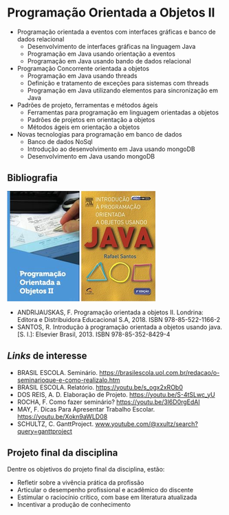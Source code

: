 # Programação Orientada a Objetos II

- Programação orientada a eventos com interfaces gráficas e banco de dados relacional
    - Desenvolvimento de interfaces gráficas na linguagem Java
    - Programação em Java usando orientação a eventos
    - Programação em Java usando bando de dados relacional
- Programação Concorrente orientada a objetos
    - Programação em Java usando threads
    - Definição e tratamento de exceções para sistemas com threads
    - Programação em Java utilizando elementos para sincronização em Java
- Padrões de projeto, ferramentas e métodos ágeis
    - Ferramentas para programação em linguagem orientadas a objetos
    - Padrões de projetos em orientação a objetos
    - Métodos ágeis em orientação a objetos
- Novas tecnologias para programação em banco de dados
    - Banco de dados NoSql
    - Introdução ao desenvolvimento em Java usando mongoDB
    - Desenvolvimento em Java usando mongoDB


## Bibliografia

![](img/andrijauskas.jpg) ![](img/santos.jpg)

- ANDRIJAUSKAS, F. Programação orientada a objetos II. Londrina: Editora e Distribuidora Educacional S.A, 2018. ISBN 978-85-522-1166-2
- SANTOS, R. Introdução à programação orientada a objetos usando java. [S. l.]: Elsevier Brasil, 2013. ISBN 978-85-352-8429-4



## *Links* de interesse

- BRASIL ESCOLA. Seminário. https://brasilescola.uol.com.br/redacao/o-seminarioque-e-como-realizalo.htm
- BRASIL ESCOLA. Relatório. https://youtu.be/s_ogx2xROb0
- DOS REIS, A. D. Elaboração de Projeto. https://youtu.be/S-4tSLwc_yU
- ROCHA, F. Como fazer seminário? https://youtu.be/3l6D0rgEdAI
- MAY, F. Dicas Para Apresentar Trabalho Escolar. https://youtu.be/Xokn9aWLD08
- SCHULTZ, C. GanttProject. www.youtube.com/@xxultz/search?query=ganttproject


## Projeto final da disciplina

Dentre os objetivos do projeto final da disciplina, estão:

- Refletir sobre a vivência prática da profissão
- Articular o desempenho profissional e acadêmico do discente
- Estímular o raciocínio crítico, com base em literatura atualizada
- Incentivar a produção de conhecimento
